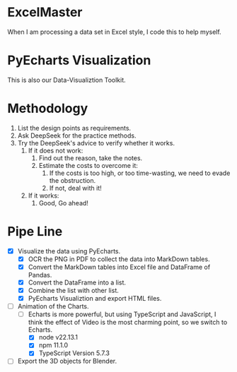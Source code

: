 # ExcelMaster
When I am processing a data set in Excel style, I code this to help myself.
# PyEcharts Visualization
This is also our Data-Visualiztion Toolkit.
# Methodology
1. List the design points as requirements.
1. Ask DeepSeek for the practice methods.
2. Try the DeepSeek's advice to verify whether it works.
    1. If it does not work:
        1. Find out the reason, take the notes.
        2. Estimate the costs to overcome it:
            1. If the costs is too high, or too time-wasting, we need to evade the obstruction.
            2. If not, deal with it!
    1. If it works:
        1. Good, Go ahead!

# Pipe Line
- [x] Visualize the data using PyEcharts.
  - [x] OCR the PNG in PDF to collect the data into MarkDown tables.
  - [x] Convert the MarkDown tables into Excel file and DataFrame of Pandas.
  - [x] Convert the DataFrame into a list.
  - [x] Combine the list with other list.
  - [x] PyEcharts Visualiztion and export HTML files.
- [ ] Animation of the Charts.
  - [ ] Echarts is more powerful, but using TypeScript and JavaScript, I think the effect of Video is the most charming point, so we switch to Echarts.
    - [x] node v22.13.1
    - [x] npm 11.1.0
    - [x] TypeScript Version 5.7.3
- [ ] Export the 3D objects for Blender.